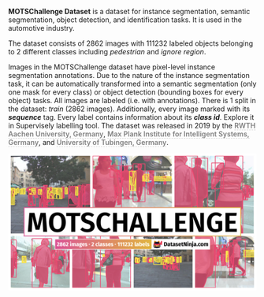 **MOTSChallenge Dataset** is a dataset for instance segmentation, semantic segmentation, object detection, and identification tasks. It is used in the automotive industry. 

The dataset consists of 2862 images with 111232 labeled objects belonging to 2 different classes including *pedestrian* and *ignore region*.

Images in the MOTSChallenge dataset have pixel-level instance segmentation annotations. Due to the nature of the instance segmentation task, it can be automatically transformed into a semantic segmentation (only one mask for every class) or object detection (bounding boxes for every object) tasks. All images are labeled (i.e. with annotations). There is 1 split in the dataset: *train* (2862 images). Additionally, every image marked with its ***sequence*** tag. Every label contains information about its ***class id***. Explore it in Supervisely labelling tool. The dataset was released in 2019 by the <span style="font-weight: 600; color: grey; border-bottom: 1px dashed #d3d3d3;">RWTH Aachen University, Germany</span>, <span style="font-weight: 600; color: grey; border-bottom: 1px dashed #d3d3d3;">Max Plank Institute for Intelligent Systems, Germany</span>, and <span style="font-weight: 600; color: grey; border-bottom: 1px dashed #d3d3d3;">University of Tubingen, Germany</span>.

<img src="https://github.com/dataset-ninja/mots-challenge/raw/main/visualizations/poster.png">
